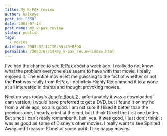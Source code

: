 ```yaml
---
title: My K-PAX review
author: halkeye
post_id: "350"
date: 2003-07-14
post_name: my_k-pax_review
status: publish
tags:
  - movies
datetime: 2003-07-14T16:59:45+0800
permalink: /2003/07/14/my_k-pax_review/index.html
---
```


I've had the chance to see [K-Pax](https://web.archive.org/web/20030601210724/http://us.imdb.com:80/Title?0272152) about a week ago. I really do not know what the problem everyone else seems to have with that movie. I really enjoyed it. The entire movie left me guessing to the fact of whether or not the **Prot** was really from K-Pax.
I definitely Highly Recommend it to anyone at all interested in drama and thought provoking movies.



Next up was today's [Jungle Book 2](https://web.archive.org/web/20030601210724/http://us.imdb.com:80/Title?0272152) , unfortunately it was a downloaded cam version, i would have preferred to get a DVD, but i found it on my hd from a while ago, so alls good. I am not sure if I liked it better than the previous one, I nearly cried at the end, but I think I liked the first one better. But since i can't really remember it, heh, yea. It was good, I just don't think it was as good as some of Disney's other movies. I really want to see Spirited Away and Treasure Planet at some point, I like happy movies.